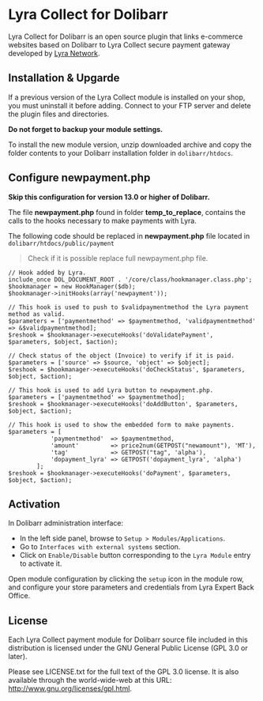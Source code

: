 # Lyra Collect for Dolibarr

Lyra Collect for Dolibarr is an open source plugin that links e-commerce websites based on Dolibarr to Lyra Collect secure payment gateway developed by [Lyra Network](https://www.lyra.com/).

## Installation & Upgarde

If a previous version of the Lyra Collect module is installed on your shop, you must uninstall it before adding. Connect to your FTP server and delete the plugin files and directories.

**Do not forget to backup your module settings.**

To install the new module version, unzip downloaded archive and copy the folder contents to your Dolibarr installation folder in `dolibarr/htdocs`.

## Configure newpayment.php
**Skip this configuration for version 13.0 or higher of Dolibarr.**

The file  __newpayment.php__  found in folder __temp_to_replace__, contains the calls to the hooks necessary to make payments with Lyra.

The following code should be replaced in  __newpayment.php__  file located in `dolibarr/htdocs/public/payment`

> Check if it is possible replace full newpayment.php file.

```
// Hook added by Lyra.
include_once DOL_DOCUMENT_ROOT . '/core/class/hookmanager.class.php';
$hookmanager = new HookManager($db);
$hookmanager->initHooks(array('newpayment'));
```

```
// This hook is used to push to $validpaymentmethod the Lyra payment method as valid.
$parameters = ['paymentmethod' => $paymentmethod, 'validpaymentmethod' => &$validpaymentmethod];
$reshook = $hookmanager->executeHooks('doValidatePayment', $parameters, $object, $action);
```

```
// Check status of the object (Invoice) to verify if it is paid.
$parameters = ['source' => $source, 'object' => $object];
$reshook = $hookmanager->executeHooks('doCheckStatus', $parameters, $object, $action);
```

```
// This hook is used to add Lyra button to newpayment.php.
$parameters = ['paymentmethod' => $paymentmethod];
$reshook = $hookmanager->executeHooks('doAddButton', $parameters, $object, $action);
```

```
// This hook is used to show the embedded form to make payments.
$parameters = [
			'paymentmethod'  => $paymentmethod,
			'amount'         => price2num(GETPOST("newamount"), 'MT'),
			'tag'            => GETPOST("tag", 'alpha'),
			'dopayment_lyra' => GETPOST('dopayment_lyra', 'alpha')
		];
$reshook = $hookmanager->executeHooks('doPayment', $parameters, $object, $action);
```

## Activation

In Dolibarr administration interface:
- In the left side panel, browse to `Setup > Modules/Applications`.
- Go to `Interfaces with external systems` section.
- Click on `Enable/Disable` button corresponding to the `Lyra Module` entry to activate it.

Open module configuration by clicking the `setup` icon in the module row, and configure your store parameters and credentials from Lyra Expert Back Office.

## License

Each Lyra Collect payment module for Dolibarr source file included in this distribution is licensed under the GNU General Public License (GPL 3.0 or later).

Please see LICENSE.txt for the full text of the GPL 3.0 license. It is also available through the world-wide-web at this URL: http://www.gnu.org/licenses/gpl.html.